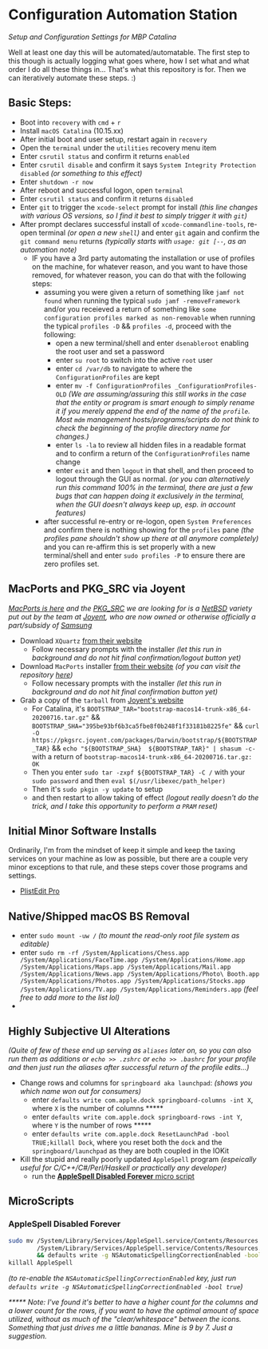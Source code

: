 # Configuration Automation Station
_Setup and Configuration Settings for MBP Catalina_

Well at least one day this will be automated/automatable. The first step to this though is actually logging what goes where, how I set what and what order I do all these things in... That's what this repository is for. Then we can iteratively automate these steps. :)

## Basic Steps:
- Boot into `recovery` with `cmd` + `r`
- Install `macOS Catalina` (10.15.xx)
- After initial boot and user setup, restart again in `recovery`
- Open the `terminal` under the `utilities` recovery menu item
- Enter `csrutil status` and confirm it returns `enabled`
- Enter `csrutil disable` and confirm it says `System Integrity Protection disabled` _(or something to this effect)_
- Enter `shutdown -r now`
- After reboot and successful logon, open `terminal`
- Enter `csrutil status` and confirm it returns `disabled`
- Enter `git` to trigger the `xcode-select` prompt for install _(this line changes with various OS versions, so I find it best to simply trigger it with `git`)_
- After prompt declares successful install of `xcode-commandline-tools`, re-open terminal _(or open a new `shell`)_ and enter `git` again and confirm the `git command menu` returns _(typically starts with `usage: git [--`, as an automation note)_
  - IF you have a 3rd party automating the installation or use of profiles on the machine, for whatever reason, and you want to have those removed, for whatever reason, you can do that with the following steps:
    - assuming you were given a return of something like `jamf not found` when running the typical `sudo jamf -removeFramework` and/or you receieved a return of something like `some configuration profiles marked as non-removable` when running the typical `profiles -D` && `profiles -d`, proceed with the following:
      - open a new terminal/shell and enter `dsenableroot` enabling the root user and set a password
      - enter `su root` to switch into the active `root` user
      - enter `cd /var/db` to navigate to where the `ConfigurationProfiles` are kept
      - enter `mv -f ConfigurationProfiles _ConfigurationProfiles-OLD` _(We are assuming/assuring this still works in the case that the entity or program is smart enough to simply rename it if you merely append the end of the name of the `profile`. Most `mdm` management hosts/programs/scripts do not think to check the beginning of the profile directory name for changes.)_ 
      - enter `ls -la` to review all hidden files in a readable format and to confirm a return of the `ConfigurationProfiles` name change
      - enter `exit` and then `logout` in that shell, and then proceed to logout through the GUI as normal. _(or you can alternatively run this command 100% in the terminal, there are just a few bugs that can happen doing it exclusively in the terminal, when the GUI doesn't always keep up, esp. in account features)_
    - after successful re-entry or re-logon, open `System Preferences` and confirm there is nothing showing for the `profiles` pane _(the profiles pane shouldn't show up there at all anymore completely)_ and you can re-affirm this is set properly with a new terminal/shell and enter `sudo profiles -P` to ensure there are zero profiles set.

## MacPorts and PKG_SRC via Joyent
_[MacPorts is here](#) and the [PKG_SRC](#) we are looking for is a [NetBSD](#) variety put out by the team at [Joyent](#), who are now owned or otherwise officially a part/subsidy of [Samsung](#)_

- Download `XQuartz` [from their website](https://www.xquartz.org)
  - Follow necessary prompts with the installer _(let this run in background and do not hit final confirmation/logout button yet)_
- Download `MacPorts` installer [from their website](https://www.macports.org/install.php) _(of you can visit the repository [here](https://github.com/macports/macports-base))_
  - Follow necessary prompts with the installer _(let this run in background and do not hit final confirmation button yet)_
- Grab a copy of the `tarball` from [Joyent's website](https://pkgsrc.joyent.com)
  - For Catalina, it's `BOOTSTRAP_TAR="bootstrap-macos14-trunk-x86_64-20200716.tar.gz"` && `BOOTSTRAP_SHA="395be93bf6b3ca5fbe8f0b248f1f33181b8225fe"` && `curl -O https://pkgsrc.joyent.com/packages/Darwin/bootstrap/${BOOTSTRAP_TAR}` && `echo "${BOOTSTRAP_SHA}  ${BOOTSTRAP_TAR}" | shasum -c-` with a return of `bootstrap-macos14-trunk-x86_64-20200716.tar.gz: OK`
  - Then you enter `sudo tar -zxpf ${BOOTSTRAP_TAR} -C /` with your `sudo password` and then `eval $(/usr/libexec/path_helper)`
  - Then it's `sudo pkgin -y update` to setup
  - and then restart to allow taking of effect _(logout really doesn't do the trick, and I take this opportunity to perform a `PRAM` reset)_

## Initial Minor Software Installs
Ordinarily, I'm from the mindset of keep it simple and keep the taxing services on your machine as low as possible, but there are a couple very minor exceptions to that rule, and these steps cover those programs and settings. 

- [PlistEdit Pro](https://www.fatcatsoftware.com/plisteditpro/)


## Native/Shipped macOS BS Removal
- enter `sudo mount -uw /` _(to mount the read-only root file system as editable)_
- enter `sudo rm -rf /System/Applications/Chess.app /System/Applications/FaceTime.app /System/Applications/Home.app /System/Applications/Maps.app /System/Applications/Mail.app /System/Applications/News.app /System/Applications/Photo\ Booth.app /System/Applications/Photos.app /System/Applications/Stocks.app /System/Applications/TV.app /System/Applications/Reminders.app` _(feel free to add more to the list lol)_
- 

## Highly Subjective UI Alterations
_(Quite of few of these end up serving as `aliases` later on, so you can also run them as additions or `echo >> .zshrc` or `echo >> .bashrc` for your profile and then just run the aliases after successful return of the profile edits...)_
- Change rows and columns for `springboard aka launchpad`: _(shows you which name won out for consumers)_
  - enter `defaults write com.apple.dock springboard-columns -int X`, where `X` is the number of columns *****
  - enter `defaults write com.apple.dock springboard-rows -int Y`, where `Y` is the number of rows *****
  - enter `defaults write com.apple.dock ResetLaunchPad -bool TRUE;killall Dock`, where you reset both the `dock` and the `springboard/launchpad` as they are both coupled in the IOKit
- Kill the stupid and really poorly updated `AppleSpell` program _(espeically useful for C/C++/C#/Perl/Haskell or practically any developer)_
  - run the [**AppleSpell Disabled Forever** micro script](https://github.com/felenk/config_mbp/blob/main/README.md#applespell-disabled-forever)


## MicroScripts

### AppleSpell Disabled Forever
```sh
sudo mv /System/Library/Services/AppleSpell.service/Contents/Resources \
        /System/Library/Services/AppleSpell.service/Contents/Resources.disabled \
        && defaults write -g NSAutomaticSpellingCorrectionEnabled -bool false \
killall AppleSpell
```
_(to re-enable the `NSAutomaticSpellingCorrectionEnabled` key, just run `defaults write -g NSAutomaticSpellingCorrectionEnabled -bool true`)_

_***** Note: I've found it's better to have a higher count for the columns and a lower count for the rows, if you want to have the optimal amount of space utilized, without as much of the "clear/whitespace" between the icons. Something that just drives me a little bananas. Mine is 9 by 7. Just a suggestion._
